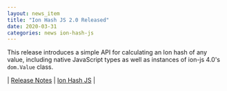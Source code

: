 ```yaml
---
layout: news_item
title: "Ion Hash JS 2.0 Released"
date: 2020-03-31
categories: news ion-hash-js
---
```

This release introduces a simple API for calculating an Ion hash of any value, including native JavaScript types as well as instances of ion-js 4.0's `dom.Value` class.

| [Release Notes](https://github.com/amazon-ion/ion-hash-js/releases/tag/v2.0.0) | [Ion Hash JS](https://github.com/amazon-ion/ion-hash-js) |

